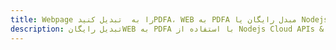 ---title: Webpage را به  تبدیل کنیدPDFA، WEB به PDFA مبدل رایگان یا Nodejs SDKdescription: تبدیل رایگانWEB به PDFA با استفاده از Nodejs Cloud APIs & SDK همچنین اسناد PDF را در Cloud ایجاد، ویرایش و رندر کنید.---
